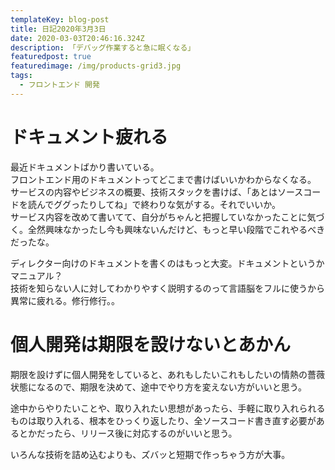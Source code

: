 ```yaml
---
templateKey: blog-post
title: 日記2020年3月3日
date: 2020-03-03T20:46:16.324Z
description: 「デバッグ作業すると急に眠くなる」
featuredpost: true
featuredimage: /img/products-grid3.jpg
tags:
  - フロントエンド 開発
---
```

# ドキュメント疲れる
最近ドキュメントばかり書いている。  
フロントエンド用のドキュメントってどこまで書けばいいかわからなくなる。  
サービスの内容やビジネスの概要、技術スタックを書けば、「あとはソースコードを読んでググったりしてね」で終わりな気がする。それでいいか。  
サービス内容を改めて書いてて、自分がちゃんと把握していなかったことに気づく。全然興味なかったし今も興味ないんだけど、もっと早い段階でこれやるべきだったな。

ディレクター向けのドキュメントを書くのはもっと大変。ドキュメントというかマニュアル？  
技術を知らない人に対してわかりやすく説明するのって言語脳をフルに使うから異常に疲れる。修行修行。。

# 個人開発は期限を設けないとあかん
期限を設けずに個人開発をしていると、あれもしたいこれもしたいの情熱の薔薇状態になるので、期限を決めて、途中でやり方を変えない方がいいと思う。

途中からやりたいことや、取り入れたい思想があったら、手軽に取り入れられるものは取り入れる、根本をひっくり返したり、全ソースコード書き直す必要があるとかだったら、リリース後に対応するのがいいと思う。

いろんな技術を詰め込むよりも、ズバッと短期で作っちゃう方が大事。
